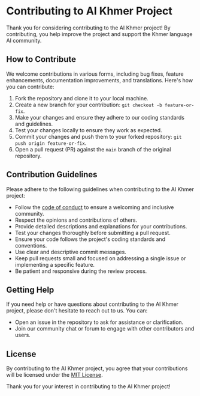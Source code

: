 # Contributing to AI Khmer Project

Thank you for considering contributing to the AI Khmer project! By contributing, you help improve the project and support the Khmer language AI community.

## How to Contribute

We welcome contributions in various forms, including bug fixes, feature enhancements, documentation improvements, and translations. Here's how you can contribute:

1. Fork the repository and clone it to your local machine.
2. Create a new branch for your contribution: `git checkout -b feature-or-fix`.
3. Make your changes and ensure they adhere to our coding standards and guidelines.
4. Test your changes locally to ensure they work as expected.
5. Commit your changes and push them to your forked repository: `git push origin feature-or-fix`.
6. Open a pull request (PR) against the `main` branch of the original repository.

## Contribution Guidelines

Please adhere to the following guidelines when contributing to the AI Khmer project:

- Follow the [code of conduct](../CODE_OF_CONDUCT.md) to ensure a welcoming and inclusive community.
- Respect the opinions and contributions of others.
- Provide detailed descriptions and explanations for your contributions.
- Test your changes thoroughly before submitting a pull request.
- Ensure your code follows the project's coding standards and conventions.
- Use clear and descriptive commit messages.
- Keep pull requests small and focused on addressing a single issue or implementing a specific feature.
- Be patient and responsive during the review process.

## Getting Help

If you need help or have questions about contributing to the AI Khmer project, please don't hesitate to reach out to us. You can:

- Open an issue in the repository to ask for assistance or clarification.
- Join our community chat or forum to engage with other contributors and users.

## License

By contributing to the AI Khmer project, you agree that your contributions will be licensed under the [MIT License](LICENSE).

Thank you for your interest in contributing to the AI Khmer project!
